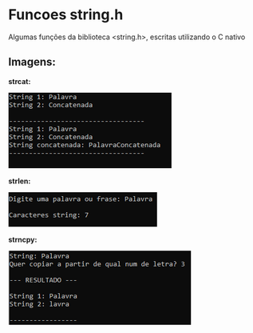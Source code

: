 # Funcoes string.h
 Algumas funções da biblioteca <string.h>, escritas utilizando o C nativo

 ## Imagens:

 **strcat:**

 ![Strcat](/Imagens/Strcat.png)

 **strlen:**

 ![Strlen](/Imagens/Strlen.png)

 **strncpy:**

 ![Strncpy](/Imagens/Strncpy.png)
  